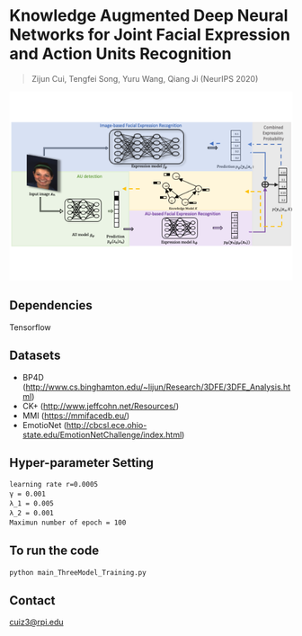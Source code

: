 # Knowledge Augmented Deep Neural Networks for Joint Facial Expression and Action Units Recognition
> Zijun Cui, Tengfei Song, Yuru Wang, Qiang Ji (NeurIPS 2020)

![](Overview.png)

## Dependencies

Tensorflow


## Datasets
* BP4D (<http://www.cs.binghamton.edu/~lijun/Research/3DFE/3DFE_Analysis.html>)
* CK+ (http://www.jeffcohn.net/Resources/)
* MMI (https://mmifacedb.eu/)
* EmotioNet (http://cbcsl.ece.ohio-state.edu/EmotionNetChallenge/index.html)

## Hyper-parameter Setting
```sh
learning rate r=0.0005
γ = 0.001
λ_1 = 0.005
λ_2 = 0.001
Maximun number of epoch = 100
```

## To run the code
```sh
python main_ThreeModel_Training.py
```

## Contact
cuiz3@rpi.edu 


